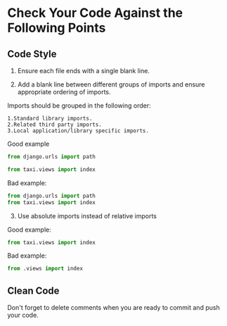 # Check Your Code Against the Following Points

## Code Style

1. Ensure each file ends with a single blank line.

2. Add a blank line between different groups of imports and ensure appropriate ordering of imports.
    
 Imports should be grouped in the following order:

    1.Standard library imports.
    2.Related third party imports.
    3.Local application/library specific imports.

 Good example

```python
from django.urls import path

from taxi.views import index
```

Bad example:

```python
from django.urls import path
from taxi.views import index
```
3. Use absolute imports instead of relative imports 
  
Good example:


```python
from taxi.views import index
```

Bad example:

```python
from .views import index
```


## Clean Code
 Don't forget to delete comments when you are ready to commit and push your code.